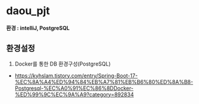 # daou_pjt
**환경 : intelliJ, PostgreSQL**


## 환경설정 ##
1. Docker를 통한 DB 환경구성(PostgreSQL)
- https://kyhslam.tistory.com/entry/Spring-Boot-17-%EC%8A%A4%ED%94%84%EB%A7%81%EB%B6%80%ED%8A%B8-Postgresql-%EC%A0%91%EC%86%8DDocker-%ED%99%9C%EC%9A%A9?category=892834
